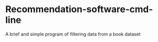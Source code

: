 # Recommendation-software-cmd-line
A brief and simple program of filtering data from a book dataset
